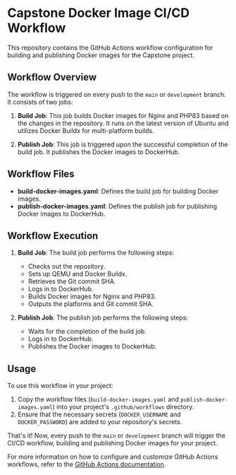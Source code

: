 # Capstone Docker Image CI/CD Workflow

This repository contains the GitHub Actions workflow configuration for building and publishing Docker images for the Capstone project.

## Workflow Overview

The workflow is triggered on every push to the `main` or `development` branch. It consists of two jobs:

1. **Build Job**: This job builds Docker images for Nginx and PHP83 based on the changes in the repository. It runs on the latest version of Ubuntu and utilizes Docker Buildx for multi-platform builds.

2. **Publish Job**: This job is triggered upon the successful completion of the build job. It publishes the Docker images to DockerHub.

## Workflow Files

- **build-docker-images.yaml**: Defines the build job for building Docker images.
- **publish-docker-images.yaml**: Defines the publish job for publishing Docker images to DockerHub.

## Workflow Execution

1. **Build Job**: The build job performs the following steps:
   - Checks out the repository.
   - Sets up QEMU and Docker Buildx.
   - Retrieves the Git commit SHA.
   - Logs in to DockerHub.
   - Builds Docker images for Nginx and PHP83.
   - Outputs the platforms and Git commit SHA.

2. **Publish Job**: The publish job performs the following steps:
   - Waits for the completion of the build job.
   - Logs in to DockerHub.
   - Publishes the Docker images to DockerHub.

## Usage

To use this workflow in your project:

1. Copy the workflow files (`build-docker-images.yaml` and `publish-docker-images.yaml`) into your project's `.github/workflows` directory.
2. Ensure that the necessary secrets (`DOCKER_USERNAME` and `DOCKER_PASSWORD`) are added to your repository's secrets.

That's it! Now, every push to the `main` or `development` branch will trigger the CI/CD workflow, building and publishing Docker images for your project.

For more information on how to configure and customize GitHub Actions workflows, refer to the [GitHub Actions documentation](https://docs.github.com/en/actions).
